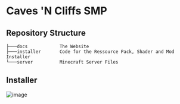 # Caves 'N Cliffs SMP

## Repository Structure

```
├───docs            The Website
├───installer       Code for the Ressource Pack, Shader and Mod Installer
└───server          Minecraft Server Files
```

## Installer

![image](https://user-images.githubusercontent.com/59741989/131226741-7e99fb7f-f615-4e42-98bb-c5fe9d393426.png)


